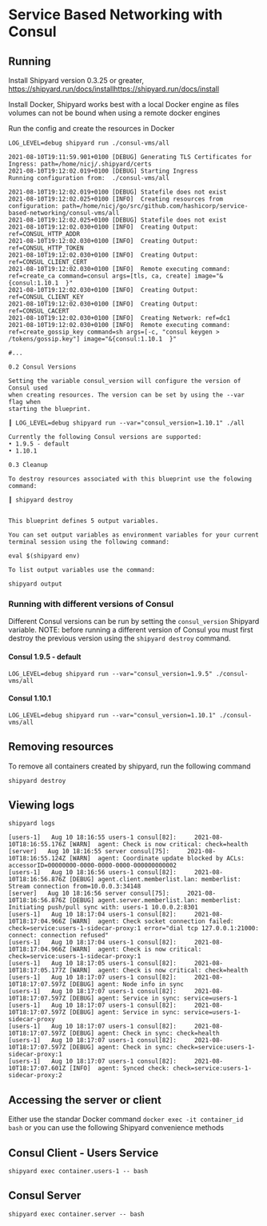 # Service Based Networking with Consul

## Running

Install Shipyard version 0.3.25 or greater, https://shipyard.run/docs/installhttps://shipyard.run/docs/install  

Install Docker, Shipyard works best with a local Docker engine as files volumes can not be bound when using a remote docker engines  

Run the config and create the resources in Docker

```shell
LOG_LEVEL=debug shipyard run ./consul-vms/all
```

```shell
2021-08-10T19:11:59.901+0100 [DEBUG] Generating TLS Certificates for Ingress: path=/home/nicj/.shipyard/certs
2021-08-10T19:12:02.019+0100 [DEBUG] Starting Ingress
Running configuration from:  ./consul-vms/all

2021-08-10T19:12:02.019+0100 [DEBUG] Statefile does not exist
2021-08-10T19:12:02.025+0100 [INFO]  Creating resources from configuration: path=/home/nicj/go/src/github.com/hashicorp/service-based-networking/consul-vms/all
2021-08-10T19:12:02.025+0100 [DEBUG] Statefile does not exist
2021-08-10T19:12:02.030+0100 [INFO]  Creating Output: ref=CONSUL_HTTP_ADDR
2021-08-10T19:12:02.030+0100 [INFO]  Creating Output: ref=CONSUL_HTTP_TOKEN
2021-08-10T19:12:02.030+0100 [INFO]  Creating Output: ref=CONSUL_CLIENT_CERT
2021-08-10T19:12:02.030+0100 [INFO]  Remote executing command: ref=create_ca command=consul args=[tls, ca, create] image="&{consul:1.10.1  }"
2021-08-10T19:12:02.030+0100 [INFO]  Creating Output: ref=CONSUL_CLIENT_KEY
2021-08-10T19:12:02.030+0100 [INFO]  Creating Output: ref=CONSUL_CACERT
2021-08-10T19:12:02.030+0100 [INFO]  Creating Network: ref=dc1
2021-08-10T19:12:02.030+0100 [INFO]  Remote executing command: ref=create_gossip_key command=sh args=[-c, "consul keygen > /tokens/gossip.key"] image="&{consul:1.10.1  }"

#...

0.2 Consul Versions

Setting the variable consul_version will configure the version of Consul used
when creating resources. The version can be set by using the --var flag when
starting the blueprint.

┃ LOG_LEVEL=debug shipyard run --var="consul_version=1.10.1" ./all

Currently the following Consul versions are supported:
• 1.9.5 - default
• 1.10.1

0.3 Cleanup

To destroy resources associated with this blueprint use the folowing command:

┃ shipyard destroy


This blueprint defines 5 output variables.

You can set output variables as environment variables for your current terminal session using the following command:

eval $(shipyard env)

To list output variables use the command:

shipyard output
```

### Running with different versions of Consul

Different Consul versions can be run by setting the `consul_version` Shipyard variable. NOTE: before
running a different version of Consul you must first destroy the previous version using the `shipyard destroy` command.

#### Consul 1.9.5 - default

```
LOG_LEVEL=debug shipyard run --var="consul_version=1.9.5" ./consul-vms/all
```

#### Consul 1.10.1

```
LOG_LEVEL=debug shipyard run --var="consul_version=1.10.1" ./consul-vms/all
```

## Removing resources

To remove all containers created by shipyard, run the following command

```
shipyard destroy
```

## Viewing logs

```
shipyard logs
```

```
[users-1]   Aug 10 18:16:55 users-1 consul[82]:     2021-08-10T18:16:55.176Z [WARN]  agent: Check is now critical: check=health
[server]   Aug 10 18:16:55 server consul[75]:     2021-08-10T18:16:55.124Z [WARN]  agent: Coordinate update blocked by ACLs: accessorID=00000000-0000-0000-0000-000000000002
[users-1]   Aug 10 18:16:56 users-1 consul[82]:     2021-08-10T18:16:56.876Z [DEBUG] agent.client.memberlist.lan: memberlist: Stream connection from=10.0.0.3:34148
[server]   Aug 10 18:16:56 server consul[75]:     2021-08-10T18:16:56.876Z [DEBUG] agent.server.memberlist.lan: memberlist: Initiating push/pull sync with: users-1 10.0.0.2:8301
[users-1]   Aug 10 18:17:04 users-1 consul[82]:     2021-08-10T18:17:04.966Z [WARN]  agent: Check socket connection failed: check=service:users-1-sidecar-proxy:1 error="dial tcp 127.0.0.1:21000: connect: connection refused"
[users-1]   Aug 10 18:17:04 users-1 consul[82]:     2021-08-10T18:17:04.966Z [WARN]  agent: Check is now critical: check=service:users-1-sidecar-proxy:1
[users-1]   Aug 10 18:17:05 users-1 consul[82]:     2021-08-10T18:17:05.177Z [WARN]  agent: Check is now critical: check=health
[users-1]   Aug 10 18:17:07 users-1 consul[82]:     2021-08-10T18:17:07.597Z [DEBUG] agent: Node info in sync
[users-1]   Aug 10 18:17:07 users-1 consul[82]:     2021-08-10T18:17:07.597Z [DEBUG] agent: Service in sync: service=users-1
[users-1]   Aug 10 18:17:07 users-1 consul[82]:     2021-08-10T18:17:07.597Z [DEBUG] agent: Service in sync: service=users-1-sidecar-proxy
[users-1]   Aug 10 18:17:07 users-1 consul[82]:     2021-08-10T18:17:07.597Z [DEBUG] agent: Check in sync: check=health
[users-1]   Aug 10 18:17:07 users-1 consul[82]:     2021-08-10T18:17:07.597Z [DEBUG] agent: Check in sync: check=service:users-1-sidecar-proxy:1
[users-1]   Aug 10 18:17:07 users-1 consul[82]:     2021-08-10T18:17:07.601Z [INFO]  agent: Synced check: check=service:users-1-sidecar-proxy:2
```

## Accessing the server or client

Either use the standar Docker command `docker exec -it container_id bash` or you can use the following Shipyard convenience methods

## Consul Client - Users Service
```
shipyard exec container.users-1 -- bash
```

## Consul Server

```
shipyard exec container.server -- bash
```
